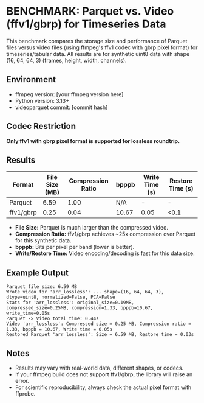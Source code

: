 # BENCHMARK: Parquet vs. Video (ffv1/gbrp) for Timeseries Data

This benchmark compares the storage size and performance of Parquet files versus video files (using ffmpeg's ffv1 codec with gbrp pixel format) for timeseries/tabular data. All results are for synthetic uint8 data with shape (16, 64, 64, 3) (frames, height, width, channels).

## Environment
- ffmpeg version: [your ffmpeg version here]
- Python version: 3.13+
- videoparquet commit: [commit hash]

## Codec Restriction
**Only ffv1 with gbrp pixel format is supported for lossless roundtrip.**

## Results

| Format   | File Size (MB) | Compression Ratio | bpppb  | Write Time (s) | Restore Time (s) |
|----------|----------------|------------------|--------|----------------|------------------|
| Parquet  | 6.59           | 1.00             |   N/A  |   -            |        -         |
| ffv1/gbrp| 0.25           | 0.04             | 10.67  |   0.05         |     <0.1         |

- **File Size:** Parquet is much larger than the compressed video.
- **Compression Ratio:** ffv1/gbrp achieves ~25x compression over Parquet for this synthetic data.
- **bpppb:** Bits per pixel per band (lower is better).
- **Write/Restore Time:** Video encoding/decoding is fast for this data size.

## Example Output
```
Parquet file size: 6.59 MB
Wrote video for 'arr_lossless': ... shape=(16, 64, 64, 3), dtype=uint8, normalized=False, PCA=False
Stats for 'arr_lossless': original_size=0.19MB, compressed_size=0.25MB, compression=1.33, bpppb=10.67, write_time=0.05s
Parquet -> Video total time: 0.44s
Video 'arr_lossless': Compressed size = 0.25 MB, Compression ratio = 1.33, bpppb = 10.67, Write time = 0.05s
Restored Parquet 'arr_lossless': Size = 6.59 MB, Restore time = 0.03s
```

## Notes
- Results may vary with real-world data, different shapes, or codecs.
- If your ffmpeg build does not support ffv1/gbrp, the library will raise an error.
- For scientific reproducibility, always check the actual pixel format with ffprobe. 